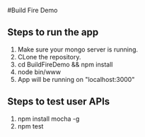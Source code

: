 #Build Fire Demo

## Steps to run the app
1. Make sure your mongo server is running.
2. CLone the repository.
3. cd BuildFireDemo && npm install
4. node bin/www
5. App will be running on "localhost:3000"

## Steps to test user APIs
1. npm install mocha -g
2. npm test